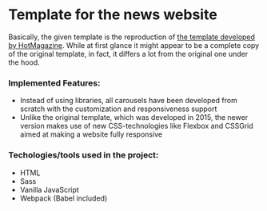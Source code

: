# Template for the news website

Basically, the given template is the reproduction of [the template developed by HotMagazine](http://nunforest.com/hotmagazine-demo/default/). While at first glance it might appear to be a complete copy of the original template, in fact, it differs a lot from the original one under the hood.

### Implemented Features:
* Instead of using libraries, all carousels have been developed from scratch with the customization and responsiveness support
* Unlike the original template, which was developed in 2015, the newer version makes use of new CSS-technologies like Flexbox and CSSGrid aimed at making a website fully responsive

### Techologies/tools used in the project:
* HTML
* Sass
* Vanilla JavaScript
* Webpack (Babel included)